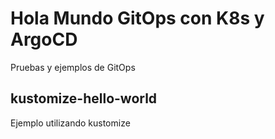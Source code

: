 # Hola Mundo GitOps con K8s y ArgoCD

Pruebas y ejemplos de GitOps

## kustomize-hello-world

Ejemplo utilizando kustomize
